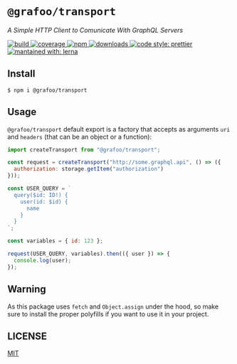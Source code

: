 # `@grafoo/transport`

<p><i>A Simple HTTP Client to Comunicate With GraphQL Servers</i></p>

<p>
  <a href=https://circleci.com/gh/grafoojs/grafoo>
    <img
      src=https://img.shields.io/circleci/project/github/grafoojs/grafoo/master.svg?label=build
      alt=build
    />
  </a>
  <a href=https://codecov.io/github/grafoojs/grafoo>
    <img
      src=https://img.shields.io/codecov/c/github/grafoojs/grafoo/master.svg
      alt="coverage"
    />
  </a>
  <a href=https://github.com/grafoojs/grafoo>
    <img
      src=https://img.shields.io/npm/v/@grafoo/transport.svg
      alt=npm
    >
  </a>
  <a href=https://github.com/grafoojs/grafoo>
    <img
      src=https://img.shields.io/npm/dm/@grafoo/transport.svg
      alt=downloads
    >
  </a>
  <a href=https://prettier.io>
    <img
      src=https://img.shields.io/badge/code_style-prettier-ff69b4.svg
      alt="code style: prettier"
    />
  </a>
  <a href=https://lernajs.io>
    <img
      src=https://img.shields.io/badge/maintained%20with-lerna-cc00ff.svg
      alt="mantained with: lerna"
    />
  </a>
</p>

## Install

```
$ npm i @grafoo/transport
```

## Usage

`@grafoo/transport` default export is a factory that accepts as arguments `uri` and `headers` (that can be an object or a function):

```js
import createTransport from "@grafoo/transport";

const request = createTransport("http://some.graphql.api", () => ({
  authorization: storage.getItem("authorization")
}));

const USER_QUERY = `
  query($id: ID!) {
    user(id: $id) {
      name
    }
  }
`;

const variables = { id: 123 };

request(USER_QUERY, variables).then(({ user }) => {
  console.log(user);
});
```

## Warning

As this package uses `fetch` and `Object.assign` under the hood, so make sure to install the proper polyfills if you want to use it in your project.

## LICENSE

[MIT](https://github.com/grafoojs/grafoo/blob/master/LICENSE)
